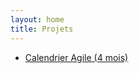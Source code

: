 ```yaml
---
layout: home
title: Projets
---
```


- [Calendrier Agile (4 mois)](projets/Calendrier_Agile_4MOIS.html)
